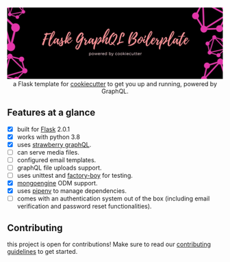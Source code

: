 <p align="center">
  <img src="assets/banner.jpg" />
  a Flask template for <a href="https://github.com/cookiecutter/cookiecutter">cookiecutter</a> to get you up and running, powered by GraphQL.
</p>

## Features at a glance

- [x] built for [Flask](https://github.com/pallets/flask) 2.0.1
- [x] works with python 3.8
- [x] uses [strawberry graphQL](https://github.com/strawberry-graphql/strawberry).
- [ ] can serve media files.
- [ ] configured email templates.
- [ ] graphQL file uploads support.
- [ ] uses unittest and [factory-boy](https://github.com/FactoryBoy/factory_boy) for testing.
- [x] [mongoengine](https://github.com/MongoEngine/mongoengine) ODM support.
- [x] uses [pipenv](https://github.com/pypa/pipenv) to manage dependencies.
- [ ] comes with an authentication system out of the box (including email verification and password reset functionalities).

## Contributing

this project is open for contributions! Make sure to read our [contributing guidelines](.github/CONTRIBUTING.md) to get started.
